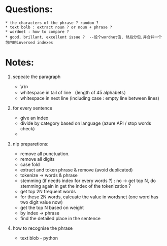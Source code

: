 # Questions:
	* the characters of the phrase ? random ? 
	* text bolb : extract noun ? or noun + phrase ? 
	* wordnet : how to compare ? 
	* good, brillant, excellent issue ?  --设个wordnet值, 然后分包,并合并一个包内的inversed indexes



# Notes:
1. sepeate the paragraph
	* \r\n
	* whitespace in tail of line （length of 45 alphabets）
	* whitespace in next line (including case : empty line between lines)


2. for every sentence
	* give an index
	* divide by category based on language (azure API / stop words check)
	* 

3. nlp preparetions:
	* remove all punctuation.
	* remove all digits
	* case fold
	* extract and token phrase & remove (avoid duplicated)
	* tokenize -> words & phrase
	* stemming (if needs index for every words ?) : no -> get top N, do stemming again in get the index of the tokenization ?
	* get top 2N frequent words
	* for these 2N words, calcuate the value in wordsnet
	(one word has two digit value now)
	* get the top N based on weight
	* by index -> phrase 
	* find the detailed place in the sentence


4. how to recognise the phrase 
	* text blob - python
	